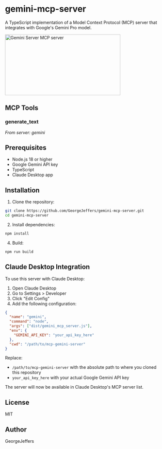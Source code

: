 # gemini-mcp-server

A TypeScript implementation of a Model Context Protocol (MCP) server that integrates with Google's Gemini Pro model.

<a href="https://glama.ai/mcp/servers/ejwvacw7s0">
  <img width="380" height="200" src="https://glama.ai/mcp/servers/ejwvacw7s0/badge" alt="Gemini Server MCP server" />
</a>

## MCP Tools

### generate_text
*From server: gemini*

## Prerequisites

- Node.js 18 or higher
- Google Gemini API key
- TypeScript
- Claude Desktop app

## Installation

1. Clone the repository:
```bash
git clone https://github.com/GeorgeJeffers/gemini-mcp-server.git
cd gemini-mcp-server
```

2. Install dependencies:
```bash
npm install
```

4. Build:
```bash
npm run build
```

## Claude Desktop Integration

To use this server with Claude Desktop:

1. Open Claude Desktop
2. Go to Settings > Developer
3. Click "Edit Config"
4. Add the following configuration:

```json
{
  "name": "gemini",
  "command": "node",
  "args": ["dist/gemini_mcp_server.js"],
  "env": {
    "GEMINI_API_KEY": "your_api_key_here"
  },
  "cwd": "/path/to/mcp-gemini-server"
}
```

Replace:
- `/path/to/mcp-gemini-server` with the absolute path to where you cloned this repository
- `your_api_key_here` with your actual Google Gemini API key

The server will now be available in Claude Desktop's MCP server list.

## License

MIT

## Author

GeorgeJeffers
